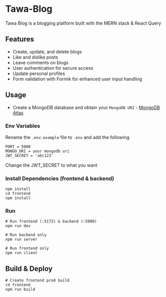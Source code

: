 # Tawa-Blog

Tawa Blog is a blogging platform built with the MERN stack & React Query

## Features

- Create, update, and delete blogs
- Like and dislike posts
- Leave comments on blogs
- User authentication for secure access
- Update personal profiles
- Form validation with Formik for enhanced user input handling

## Usage

- Create a MongoDB database and obtain your `MongoDB URI` - [MongoDB Atlas](https://www.mongodb.com/cloud/atlas/register)

### Env Variables

Rename the `.env.example` file to `.env` and add the following

```
PORT = 5000
MONGO_URI = your mongodb uri
JWT_SECRET = 'abc123'
```

Change the JWT_SECRET to what you want

### Install Dependencies (frontend & backend)

```
npm install
cd frontend
npm install
```

### Run

```
# Run frontend (:5173) & backend (:5000)
npm run dev

# Run backend only
npm run server

# Run frontend only
npm run client
```

## Build & Deploy

```
# Create frontend prod build
cd frontend
npm run build
```
